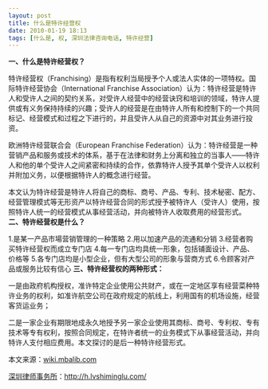 ```yaml
---
layout: post
title: 什么是特许经营权
date: 2010-01-19 18:13
tags: [什么是, 权, 深圳法律咨询电话, 特许经营]
---
```

<strong>一、什么是特许经营权？</strong>

特许经营权（Franchising）是指有权利当局授予个人或法人实体的一项特权。国际特许经营协会（International Franchise Association）认为：特许经营是特许人和受许人之间的契约关系，对受许人经营中的经营诀窍和培训的领域，特许人提供或有义务保持持续的兴趣；受许人的经营是在由特许人所有和控制下的一个共同标记、经营模式和过程之下进行的，并且受许人从自己的资源中对其业务进行投资。

欧洲特许经营联合会（European Franchise Federation）认为：特许经营是一种营销产品和服务或技术的体系，基于在法律和财务上分离和独立的当事人——特许人和他的单个受许人之间紧密和持续的合作，依靠特许人授予其单个受许人以权利并附加义务，以便根据特许人的概念进行经营。

本文认为特许经营是特许人将自己的商标、商号、产品、专利、技术秘密、配方、经营管理模式等无形资产以特许经营合同的形式授予被特许人（受许人）使用，按照特许人统一的经营模式从事经营活动，并向被特许人收取费用的经营形式。
<strong>
二、特许经营权是什么？</strong>

1.是某一产品市場营销管理的一种策略
2.用以加速产品的流通和分销
3.经营者购买特许经营权而成立专门店
4.每一专门店均具统一形象，包括铺面设计、产品、价格等
5.各专门店均是小型企业，但有大型公司的形象与营商方式
6.令顾客对产品或服务比较有信心
<strong>
三、特许经营权的两种形式：</strong>

一是由政府机构授权，准许特定企业使用公共财产，或在一定地区享有经营菜种特许业务的权利，如准许航空公司在政府规定的航线上，利用国有的机场设施，经营客货运业务；

二是一家企业有期限地成永久地授予另一家企业使用其商标、商号、专利权、专有技术等专有权利，按照合同规定，在特许者统一的业务模式下从事经营活动，并向特许人支付相应费用。本文探讨的是后一种特许经营形式。

本文来源：<a href="http://wiki.mbalib.com/wiki/%E7%89%B9%E8%AE%B8%E7%BB%8F%E8%90%A5%E6%9D%83" target="_blank">wiki.mbalib.com</a>

<a href="http://h.lvshiminglu.com/">深圳律师事务所</a>：<a href="http://h.lvshiminglu.com/">http://h.lvshiminglu.com/</a>

